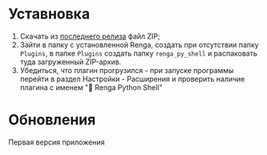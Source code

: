 # Уставновка

1. Скачать из [последнего релиза](github.com/GeorgGrebenyuk/Renga_python_shell/releases/latest) файл ZIP;
2. Зайти в папку с установленной Renga, создать при отсутствии папку `Plugins`, в папке `Plugins` создать папку `renga_py_shell` и распаковать туда загруженный ZIP-архив.
3. Убедиться, что плагин прогрузился - при запуске программы перейти в раздел Настройки - Расширения и проверить наличие плагина с именем "🐍 Renga Python Shell"

# Обновления 

Первая версия приложения 
